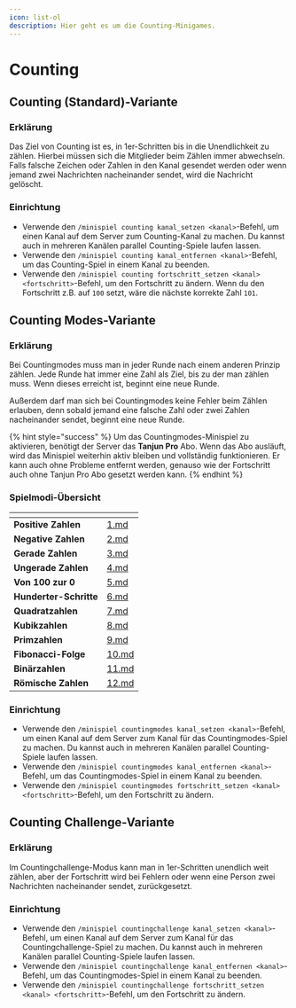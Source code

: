 ```yaml
---
icon: list-ol
description: Hier geht es um die Counting-Minigames.
---
```


# Counting

## Counting (Standard)-Variante

### Erklärung

Das Ziel von Counting ist es, in 1er-Schritten bis in die Unendlichkeit zu zählen. Hierbei müssen sich die Mitglieder beim Zählen immer abwechseln. Falls falsche Zeichen oder Zahlen in den Kanal gesendet werden oder wenn jemand zwei Nachrichten nacheinander sendet, wird die Nachricht gelöscht.

### Einrichtung

- Verwende den `/minispiel counting kanal_setzen <kanal>`-Befehl, um einen Kanal auf dem Server zum Counting-Kanal zu machen. Du kannst auch in mehreren Kanälen parallel Counting-Spiele laufen lassen.
- Verwende den `/minispiel counting kanal_entfernen <kanal>`-Befehl, um das Counting-Spiel in einem Kanal zu beenden.
- Verwende den `/minispiel counting fortschritt_setzen <kanal> <fortschritt>`-Befehl, um den Fortschritt zu ändern. Wenn du den Fortschritt z.B. auf `100` setzt, wäre die nächste korrekte Zahl `101`.

## Counting Modes-Variante

### Erklärung

Bei Countingmodes muss man in jeder Runde nach einem anderen Prinzip zählen. Jede Runde hat immer eine Zahl als Ziel, bis zu der man zählen muss. Wenn dieses erreicht ist, beginnt eine neue Runde.

Außerdem darf man sich bei Countingmodes keine Fehler beim Zählen erlauben, denn sobald jemand eine falsche Zahl oder zwei Zahlen nacheinander sendet, beginnt eine neue Runde.

{% hint style="success" %}
Um das Countingmodes-Minispiel zu aktivieren, benötigt der Server das **Tanjun Pro** Abo. Wenn das Abo ausläuft, wird das Minispiel weiterhin aktiv bleiben und vollständig funktionieren. Er kann auch ohne Probleme entfernt werden, genauso wie der Fortschritt auch ohne Tanjun Pro Abo gesetzt werden kann.
{% endhint %}

### Spielmodi-Übersicht

<table data-view="cards"><thead><tr><th></th><th data-hidden data-card-target data-type="content-ref"></th></tr></thead><tbody><tr><td><strong>Positive Zahlen</strong></td><td><a href="1.md">1.md</a></td></tr><tr><td><strong>Negative Zahlen</strong></td><td><a href="2.md">2.md</a></td></tr><tr><td><strong>Gerade Zahlen</strong></td><td><a href="3.md">3.md</a></td></tr><tr><td><strong>Ungerade Zahlen</strong></td><td><a href="4.md">4.md</a></td></tr><tr><td><strong>Von 100 zur 0</strong></td><td><a href="5.md">5.md</a></td></tr><tr><td><strong>Hunderter-Schritte</strong></td><td><a href="6.md">6.md</a></td></tr><tr><td><strong>Quadratzahlen</strong></td><td><a href="7.md">7.md</a></td></tr><tr><td><strong>Kubikzahlen</strong></td><td><a href="8.md">8.md</a></td></tr><tr><td><strong>Primzahlen</strong></td><td><a href="9.md">9.md</a></td></tr><tr><td><strong>Fibonacci-Folge</strong></td><td><a href="10.md">10.md</a></td></tr><tr><td><strong>Binärzahlen</strong></td><td><a href="11.md">11.md</a></td></tr><tr><td><strong>Römische Zahlen</strong></td><td><a href="12.md">12.md</a></td></tr></tbody></table>

### Einrichtung

- Verwende den `/minispiel countingmodes kanal_setzen <kanal>`-Befehl, um einen Kanal auf dem Server zum Kanal für das Countingmodes-Spiel zu machen. Du kannst auch in mehreren Kanälen parallel Counting-Spiele laufen lassen.
- Verwende den `/minispiel countingmodes kanal_entfernen <kanal>`-Befehl, um das Countingmodes-Spiel in einem Kanal zu beenden.
- Verwende den `/minispiel countingmodes fortschritt_setzen <kanal> <fortschritt>`-Befehl, um den Fortschritt zu ändern.

## Counting Challenge-Variante

### Erklärung

Im Countingchallenge-Modus kann man in 1er-Schritten unendlich weit zählen, aber der Fortschritt wird bei Fehlern oder wenn eine Person zwei Nachrichten nacheinander sendet, zurückgesetzt.

### Einrichtung

- Verwende den `/minispiel countingchallenge kanal_setzen <kanal>`-Befehl, um einen Kanal auf dem Server zum Kanal für das Countingchallenge-Spiel zu machen. Du kannst auch in mehreren Kanälen parallel Counting-Spiele laufen lassen.
- Verwende den `/minispiel countingchallenge kanal_entfernen <kanal>`-Befehl, um das Countingmodes-Spiel in einem Kanal zu beenden.
- Verwende den `/minispiel countingchallenge fortschritt_setzen <kanal> <fortschritt>`-Befehl, um den Fortschritt zu ändern.
